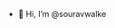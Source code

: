 - 👋 Hi, I’m @souravwalke
<!---
souravwalke/souravwalke is a ✨ special ✨ repository because its `README.md` (this file) appears on your GitHub profile.
You can click the Preview link to take a look at your changes.
--->
